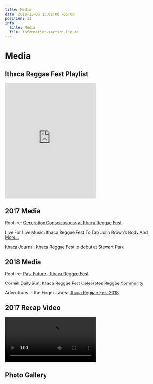```yaml
---
title: Media
date: 2018-11-08 15:02:00 -05:00
position: 12
info:
  title: Media
  file: information-section.liquid
---
```


# Media

## Ithaca Reggae Fest Playlist

<iframe src="https://open.spotify.com/embed/user/85sesd9ls75zm0mzm9dncx3rt/playlist/6dKoEsKwpvHnpNETpKO1oI" width="300" height="380" frameborder="0" allowtransparency="true" allow="encrypted-media"></iframe>

## 2017 Media

Rootfire: [Generation Consciousness at Ithaca Reggae Fest](https://rootfire.net/generation-consciousness-at-ithaca-reggae-fest/)

Live For Live Music: [Ithaca Reggae Fest To Tap John Brown’s Body And More...](https://liveforlivemusic.com/news/first-annual-ithaca-reggae-fest/)

Ithaca Journal: [Ithaca Reggae Fest to debut at Stewart Park](https://www.ithacajournal.com/story/entertainment/2017/06/20/ithaca-reggae-fest-debut-stewart-park/103045030/)

## 2018 Media

Rootfire: [Past Future - Ithaca Reggae Fest](https://rootfire.net/past-future-ithaca-reggae-festival-ticket-giveaway/)

Cornell Daily Sun: [Ithaca Reggae Fest Celebrates Reggae Community
](https://cornellsun.com/2018/06/25/ithaca-fest-celebrates-reggae-community-explores-untapped-local-potential/)

Adventures in the Finger Lakes: [Ithaca Reggae Fest 2018](https://adventuresinthefingerlakes.com/2018/06/25/ithaca-reggae-fest-2018-cayuga-lake-ny/)

## 2017 Recap Video

<video src="/uploads/irf_2017.mp4" controls=""></video>

## Photo Gallery

<div class="gallery"></div>